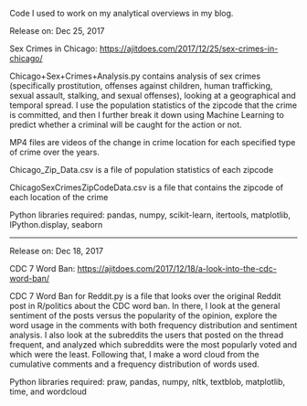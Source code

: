 Code I used to work on my analytical overviews in my blog.

Release on: Dec 25, 2017

Sex Crimes in Chicago: https://ajitdoes.com/2017/12/25/sex-crimes-in-chicago/

Chicago+Sex+Crimes+Analysis.py contains analysis of sex crimes (specifically prostitution, offenses against children, human trafficking, sexual assault, stalking, and sexual offenses), looking at a geographical and temporal spread. I use the population statistics of the zipcode that the crime is committed, and then I further break it down using Machine Learning to predict whether a criminal will be caught for the action or not.

MP4 files are videos of the change in crime location for each specified type of crime over the years.

Chicago_Zip_Data.csv is a file of population statistics of each zipcode

ChicagoSexCrimesZipCodeData.csv is a file that contains the zipcode of each location of the crime

Python libraries required: pandas, numpy, scikit-learn, itertools, matplotlib, IPython.display, seaborn

-------------

Release on: Dec 18, 2017

CDC 7 Word Ban: https://ajitdoes.com/2017/12/18/a-look-into-the-cdc-word-ban/

CDC 7 Word Ban for Reddit.py is a file that looks over the original Reddit post in R/politics about the CDC word ban. In there,
I look at the general sentiment of the posts versus the popularity of the opinion, explore the word usage in the comments with both
frequency distribution and sentiment analysis. I also look at the subreddits the users that posted on the thread frequent, and analyzed
which subreddits were the most popularly voted and which were the least. Following that, I make a word cloud from the cumulative comments
and a frequency distribution of words used.

Python libraries required: praw, pandas, numpy, nltk, textblob, matplotlib, time, and wordcloud
